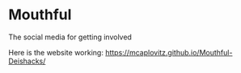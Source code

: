 # Mouthful
 The social media for getting involved
 
Here is the website working:
https://mcaplovitz.github.io/Mouthful-Deishacks/
